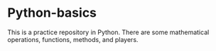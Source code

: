 # Python-basics
This is a practice repository in Python. There are some mathematical operations, functions, methods, and players.
